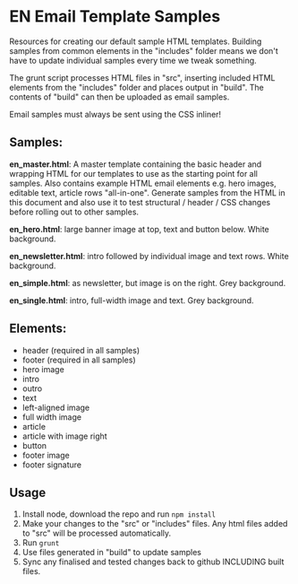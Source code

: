 # EN Email Template Samples

Resources for creating our default sample HTML templates. Building samples from common elements in the "includes" folder means we don't have to update individual samples every time we tweak something.

The grunt script processes HTML files in "src", inserting included HTML elements from the "includes" folder and places output in "build". The contents of "build" can then be uploaded as email samples.

Email samples must always be sent using the CSS inliner!


## Samples:
**en_master.html**:
A master template containing the basic header and wrapping HTML for our templates to use as the starting point for all samples. Also contains example HTML email elements e.g. hero images, editable text, article rows "all-in-one". Generate samples from the HTML in this document and also use it to test structural / header / CSS changes before rolling out to other samples.

**en_hero.html**: large banner image at top, text and button below. White background.
	
**en_newsletter.html**: intro followed by individual image and text rows. White background.

**en_simple.html**: as newsletter, but image is on the right. Grey background.

**en_single.html**: intro, full-width image and text. Grey background.


## Elements:
- header (required in all samples)
- footer (required in all samples)
- hero image
- intro
- outro
- text
- left-aligned image
- full width image
- article
- article with image right
- button
- footer image
- footer signature

## Usage
1. Install node, download the repo and run `npm install`
2. Make your changes to the "src" or "includes" files. Any html files added to "src" will be processed automatically.
3. Run `grunt`
4. Use files generated in "build" to update samples
5. Sync any finalised and tested changes back to github INCLUDING built files.

